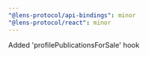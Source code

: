 ```yaml
---
"@lens-protocol/api-bindings": minor
"@lens-protocol/react": minor
---
```


Added 'profilePublicationsForSale' hook

